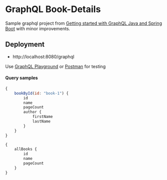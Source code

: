 # GraphQL Book-Details
Sample graphql project from [Getting started with GraphQL Java and Spring Boot](https://www.graphql-java.com/tutorials/getting-started-with-spring-boot/) with minor improvements. 

## Deployment
* http://localhost:8080/graphql

Use [GraphQL Playground](https://github.com/prisma/graphql-playground) or [Postman](https://www.postman.com) for testing

#### Query samples
```js 
{
    bookById(id: "book-1") {
        id
        name
        pageCount
        author {
            firstName
            lastName
        }
    }
}
```

```js 
{
    allBooks {
        id
        name
        pageCount
    }
}
```